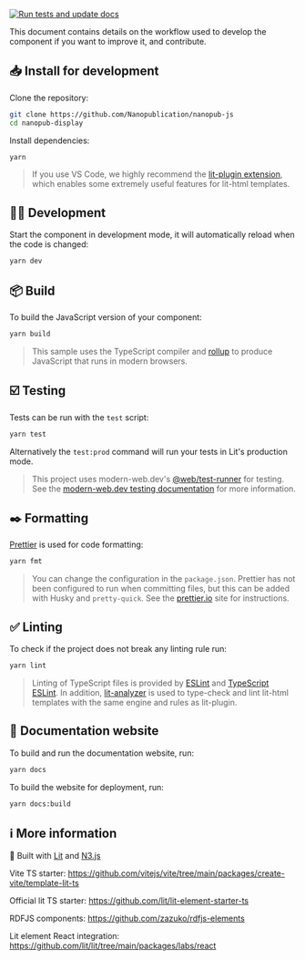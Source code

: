 [![Run tests and update docs](https://github.com/Nanopublication/nanopub-js/actions/workflows/build.yml/badge.svg)](https://github.com/Nanopublication/nanopub-js/actions/workflows/build.yml)

This document contains details on the workflow used to develop the component if you want to improve it, and contribute.

## 📥️ Install for development

Clone the repository:

```bash
git clone https://github.com/Nanopublication/nanopub-js
cd nanopub-display
```

Install dependencies:

```bash
yarn
```

> If you use VS Code, we highly recommend the [lit-plugin extension](https://marketplace.visualstudio.com/items?itemName=runem.lit-plugin), which enables some extremely useful features for lit-html templates.

## 🧑‍💻 Development

Start the component in development mode, it will automatically reload when the code is changed:

```bash
yarn dev
```

## 📦️ Build

To build the JavaScript version of your component:

```bash
yarn build
```

> This sample uses the TypeScript compiler and [rollup](https://rollupjs.org) to produce JavaScript that runs in modern browsers.

## ☑️ Testing

Tests can be run with the `test` script:

```bash
yarn test
```

Alternatively the `test:prod` command will run your tests in Lit's production mode.

> This project uses modern-web.dev's [@web/test-runner](https://www.npmjs.com/package/@web/test-runner) for testing. See the [modern-web.dev testing documentation](https://modern-web.dev/docs/test-runner/overview) for more information.

## ✒️ Formatting

[Prettier](https://prettier.io/) is used for code formatting:

```bash
yarn fmt
```

> You can change the configuration in the `package.json`. Prettier has not been configured to run when committing files, but this can be added with Husky and `pretty-quick`. See the [prettier.io](https://prettier.io/) site for instructions.

## ✅ Linting

To check if the project does not break any linting rule run:

```bash
yarn lint
```

> Linting of TypeScript files is provided by [ESLint](eslint.org) and [TypeScript ESLint](https://github.com/typescript-eslint/typescript-eslint). In addition, [lit-analyzer](https://www.npmjs.com/package/lit-analyzer) is used to type-check and lint lit-html templates with the same engine and rules as lit-plugin.

## 📖 Documentation website

To build and run the documentation website, run:

```bash
yarn docs
```

To build the website for deployment, run:

```bash
yarn docs:build
```

## ℹ️ More information

🔨 Built with [Lit](https://lit.dev/) and [N3.js](https://github.com/rdfjs/N3.js)

Vite TS starter: https://github.com/vitejs/vite/tree/main/packages/create-vite/template-lit-ts

Official lit TS starter: https://github.com/lit/lit-element-starter-ts

RDFJS components: https://github.com/zazuko/rdfjs-elements

Lit element React integration: https://github.com/lit/lit/tree/main/packages/labs/react
